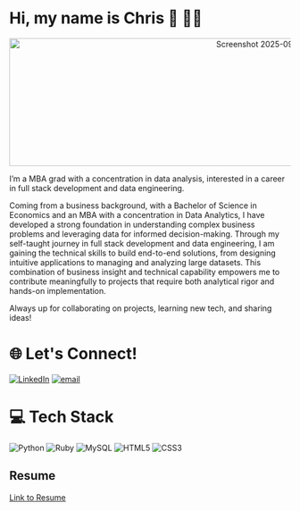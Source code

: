 # Hi, my name is Chris 👋 🧑‍💻

<p align="center">
<img width="983" height="229" alt="Screenshot 2025-09-03 at 4 30 54 PM" src="https://github.com/user-attachments/assets/2cc3a684-076e-4c37-af40-ec3a29e017af" />


I’m a MBA grad with a concentration in data analysis, interested in a career in full stack development and data engineering.

Coming from a business background, with a Bachelor of Science in Economics and an MBA with a concentration in Data Analytics, I have developed a strong foundation in understanding complex business problems and leveraging data for informed decision-making. Through my self-taught journey in full stack development and data engineering, I am gaining the technical skills to build end-to-end solutions, from designing intuitive applications to managing and analyzing large datasets. This combination of business insight and technical capability empowers me to contribute meaningfully to projects that require both analytical rigor and hands-on implementation.

Always up for collaborating on projects, learning new tech, and sharing ideas! 


# 🌐 Let's Connect!
[![LinkedIn](https://img.shields.io/badge/LinkedIn-%230077B5.svg?logo=linkedin&logoColor=white)](https://linkedin.com/in/chrisdohyunkim) [![email](https://img.shields.io/badge/Email-D14836?logo=gmail&logoColor=white)](mailto:chrisdohyunkim@gmail.com) 

# 💻 Tech Stack
![Python](https://img.shields.io/badge/python-3670A0?style=for-the-badge&logo=python&logoColor=ffdd54) ![Ruby](https://img.shields.io/badge/ruby-%23CC342D.svg?style=for-the-badge&logo=ruby&logoColor=white) ![MySQL](https://img.shields.io/badge/mysql-4479A1.svg?style=for-the-badge&logo=mysql&logoColor=white) ![HTML5](https://img.shields.io/badge/html5-%23E34F26.svg?style=for-the-badge&logo=html5&logoColor=white) ![CSS3](https://img.shields.io/badge/css3-%231572B6.svg?style=for-the-badge&logo=css3&logoColor=white)

## Resume
[Link to Resume](https://github.com/user-attachments/files/22124838/RESUME.pdf)

<!-- Proudly created with GPRM ( https://gprm.itsvg.in ) -->
